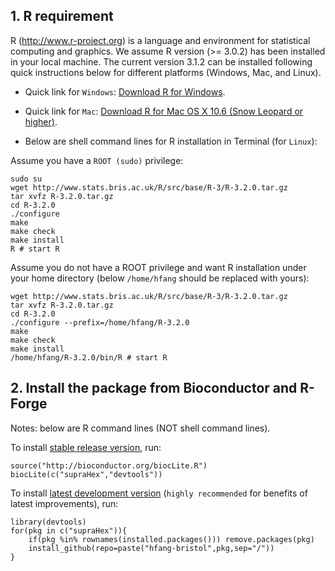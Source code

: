 ## 1. R requirement

R (http://www.r-project.org) is a language and environment for statistical computing and graphics. We assume R version (>= 3.0.2) has been installed in your local machine. The current version 3.1.2 can be installed following quick instructions below for different platforms (Windows, Mac, and Linux).

* Quick link for `Windows`: [Download R for Windows](http://cran.r-project.org/bin/windows/base/R-3.2.0-win.exe).
* Quick link for `Mac`: [Download R for Mac OS X 10.6 (Snow Leopard or higher)](http://cran.r-project.org/bin/macosx).

* Below are shell command lines for R installation in Terminal (for `Linux`):

Assume you have a `ROOT (sudo)` privilege:
    
    sudo su
    wget http://www.stats.bris.ac.uk/R/src/base/R-3/R-3.2.0.tar.gz
    tar xvfz R-3.2.0.tar.gz
    cd R-3.2.0
    ./configure
    make
    make check
    make install
    R # start R

Assume you do not have a ROOT privilege and want R installation under your home directory (below `/home/hfang` should be replaced with yours):

    wget http://www.stats.bris.ac.uk/R/src/base/R-3/R-3.2.0.tar.gz
    tar xvfz R-3.2.0.tar.gz
    cd R-3.2.0
    ./configure --prefix=/home/hfang/R-3.2.0
    make
    make check
    make install
    /home/hfang/R-3.2.0/bin/R # start R

## 2. Install the package from Bioconductor and R-Forge

Notes: below are R command lines (NOT shell command lines).

To install [stable release version](http://bioconductor.org/packages/release/bioc/html/supraHex.html), run:

    source("http://bioconductor.org/biocLite.R")
    biocLite(c("supraHex","devtools"))

To install [latest development version](https://github.com/hfang-bristol/supraHex) (`highly recommended` for benefits of latest improvements), run:
    
    library(devtools)
    for(pkg in c("supraHex")){
        if(pkg %in% rownames(installed.packages())) remove.packages(pkg)
        install_github(repo=paste("hfang-bristol",pkg,sep="/"))
    }
